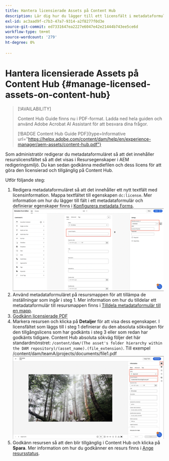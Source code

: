 ```yaml
---
title: Hantera licensierade Assets på Content Hub
description: Lär dig hur du lägger till ett licensfält i metadataformuläret för mediefiler, använder metadataegenskapen Licens på objektmappar och godkänner mediefiler med licenser för användning.
exl-id: ac3aad9f-c7b3-47a7-9314-a2f8277f0d3e
source-git-commit: ed7331647ea2227e6047e42e21444b743ee5ce6d
workflow-type: tm+mt
source-wordcount: '279'
ht-degree: 0%

---
```


# Hantera licensierade Assets på Content Hub {#manage-licensed-assets-on-content-hub}

>[!AVAILABILITY]
>
>Content Hub Guide finns nu i PDF-format. Ladda ned hela guiden och använd Adobe Acrobat AI Assistant för att besvara dina frågor.
>
>[!BADGE Content Hub Guide PDF]{type=Informative url="https://helpx.adobe.com/content/dam/help/en/experience-manager/aem-assets/content-hub.pdf"}

Som administratör redigerar du metadataformuläret så att det innehåller resurslicensfältet så att det visas i Resursegenskaper i AEM redigeringsmiljö. Du kan sedan godkänna mediefilen och dess licens för att göra den licensierad och tillgänglig på Content Hub.

Utför följande steg:

1. Redigera metadataformuläret så att det innehåller ett nytt textfält med licensinformation. Mappa textfältet till egenskapen `dc:license`. Mer information om hur du lägger till fält i ett metadataformulär och definierar egenskaper finns i [Konfigurera metadata Forms](/help/assets/metadata-assets-view.md#metadata-forms).
   ![ZIP-extrahering](/help/assets/assets/metadata-form-edit.png)
1. Använd metadataformuläret på resursmappen för att tillämpa de inställningar som ingår i steg 1. Mer information om hur du tilldelar ett metadataformulär till resursmappen finns i [Tilldela metadataformulär till en mapp](/help/assets/metadata-assets-view.md#metadata-forms).
1. [Godkänn licensierade PDF](/help/assets/manage-organize-assets-view.md#set-asset-status)
1. Markera resursen och klicka på **Detaljer** för att visa dess egenskaper. I licensfältet som läggs till i steg 1 definierar du den absoluta sökvägen för den tillgångslicens som har godkänts i steg 3 eller som redan har godkänts tidigare. Content Hub absoluta sökväg följer det här standardmönstret: `/content/dam/(The asset's folder hierarchy within the DAM repository)/(asset_name).(file_extension)`. Till exempel /content/dam/teamA/projects/documents/file1.pdf
   ![absolut sökväg](/help/assets/assets/absolute-path.png)
1. Godkänn resursen så att den blir tillgänglig i Content Hub och klicka på **Spara**. Mer information om hur du godkänner en resurs finns i [Ange resursstatus](/help/assets/manage-organize-assets-view.md#set-asset-status).
